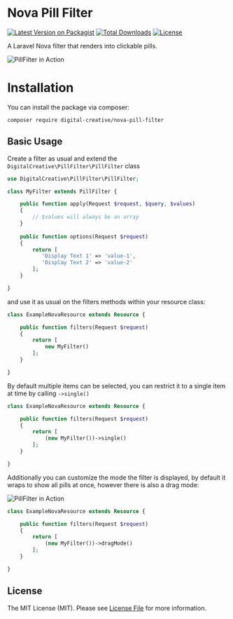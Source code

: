 # Nova Pill Filter

[![Latest Version on Packagist](https://img.shields.io/packagist/v/digital-creative/nova-pill-filter)](https://packagist.org/packages/digital-creative/nova-pill-filter)
[![Total Downloads](https://img.shields.io/packagist/dt/digital-creative/nova-pill-filter)](https://packagist.org/packages/digital-creative/nova-pill-filter)
[![License](https://img.shields.io/packagist/l/digital-creative/nova-pill-filter)](https://github.com/dcasia/nova-pill-filter/blob/master/LICENSE)

A Laravel Nova filter that renders into clickable pills.

![PillFilter in Action](https://raw.githubusercontent.com/dcasia/nova-mega-filter/master/screenshots/demo-1.png)

# Installation

You can install the package via composer:

```
composer require digital-creative/nova-pill-filter
```

## Basic Usage

Create a filter as usual and extend the `DigitalCreative\PillFilter\PillFilter` class

```php
use DigitalCreative\PillFilter\PillFilter;

class MyFilter extends PillFilter {

    public function apply(Request $request, $query, $values)
    {
        // $values will always be an array
    }
    
    public function options(Request $request)
    {
        return [
           'Display Text 1' => 'value-1',
           'Display Text 2' => 'value-2'
        ];
    }

}
```

and use it as usual on the filters methods within your resource class:

```php
class ExampleNovaResource extends Resource {

    public function filters(Request $request)
    {
        return [
            new MyFilter()
        ];
    }

}
```

By default multiple items can be selected, you can restrict it to a single item at time by calling `->single()`

```php
class ExampleNovaResource extends Resource {

    public function filters(Request $request)
    {
        return [
            (new MyFilter())->single()
        ];
    }

}
```

Additionally you can customize the mode the filter is displayed, by default it wraps to show all pills at once, however
there is also a drag mode:

![PillFilter in Action](https://raw.githubusercontent.com/dcasia/nova-mega-filter/master/screenshots/demo-2.png)

```php
class ExampleNovaResource extends Resource {

    public function filters(Request $request)
    {
        return [
            (new MyFilter())->dragMode()
        ];
    }

}
```

## License

The MIT License (MIT). Please see [License File](https://raw.githubusercontent.com/dcasia/nova-pill-filter/master/LICENSE) for more information.

